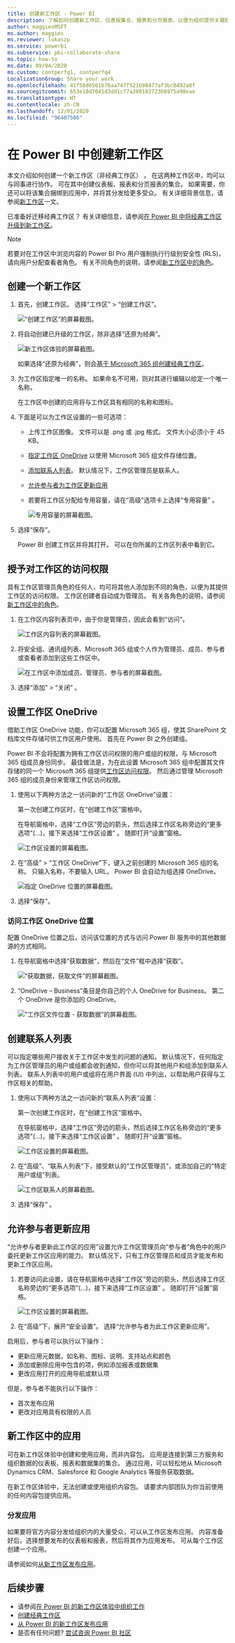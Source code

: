 ```yaml
---
title: 创建新工作区 - Power BI
description: 了解如何创建新工作区、仪表板集合、报表和分页报表，以便为组织提供关键指标。
author: maggiesMSFT
ms.author: maggies
ms.reviewer: lukaszp
ms.service: powerbi
ms.subservice: pbi-collaborate-share
ms.topic: how-to
ms.date: 09/04/2020
ms.custom: contperfq1, contperfq4
LocalizationGroup: Share your work
ms.openlocfilehash: 41f58d6561b76aa747f521b98477af3bc8492a8f
ms.sourcegitcommit: 653e18d7041d3dd1cf7a38010372366975a98eae
ms.translationtype: HT
ms.contentlocale: zh-CN
ms.lasthandoff: 12/01/2020
ms.locfileid: "96407506"
---
```

# <a name="create-the-new-workspaces-in-power-bi"></a>在 Power BI 中创建新工作区

本文介绍如何创建一个新工作区（非经典工作区） 。 在这两种工作区中，均可以与同事进行协作。 可在其中创建仪表板、报表和分页报表的集合。 如果需要，你还可以将该集合捆绑到应用中，并将其分发给更多受众。 有关详细背景信息，请参阅[新工作区](service-new-workspaces.md)一文。

已准备好迁移经典工作区？ 有关详细信息，请参阅[在 Power BI 中将经典工作区升级到新工作区](service-upgrade-workspaces.md)。

> [!NOTE]
> 若要对在工作区中浏览内容的 Power BI Pro 用户强制执行行级别安全性 (RLS)，请向用户分配查看者角色。 有关不同角色的说明，请参阅[新工作区中的角色](service-new-workspaces.md#roles-in-the-new-workspaces)。

## <a name="create-one-of-the-new-workspaces"></a>创建一个新工作区

1. 首先，创建工作区。 选择“工作区” > “创建工作区”。
   
     ![“创建工作区”的屏幕截图。](media/service-create-the-new-workspaces/power-bi-workspace-create.png)

2. 将自动创建已升级的工作区，除非选择“还原为经典”。
   
     ![新工作区体验的屏幕截图。](media/service-create-the-new-workspaces/power-bi-new-workspace.png)
     
     如果选择“还原为经典”，则会[基于 Microsoft 365 组创建经典工作区](service-create-workspaces.md)。

2. 为工作区指定唯一的名称。 如果命名不可用，则对其进行编辑以给定一个唯一名称。
   
     在工作区中创建的应用将与工作区具有相同的名称和图标。
   
1. 下面是可以为工作区设置的一些可选项：

    - 上传工作区图像。 文件可以是 .png 或 .jpg 格式。 文件大小必须小于 45 KB。 
    - [指定工作区 OneDrive](#set-a-workspace-onedrive) 以使用 Microsoft 365 组文件存储位置。    
    - [添加联系人列表](#create-a-contact-list)。 默认情况下，工作区管理员是联系人。 
    - [允许参与者为工作区更新应用](#allow-contributors-to-update-the-app)
    - 若要将工作区分配给专用容量，请在“高级”选项卡上选择“专用容量”  。

        ![专用容量的屏幕截图。](media/service-create-the-new-workspaces/power-bi-workspace-premium.png)

1. 选择“保存”。

    Power BI 创建工作区并将其打开。 可以在你所属的工作区列表中看到它。 

## <a name="give-access-to-your-workspace"></a>授予对工作区的访问权限

具有工作区管理员角色的任何人，均可将其他人添加到不同的角色，以便为其提供工作区的访问权限。 工作区创建者自动成为管理员。 有关各角色的说明，请参阅[新工作区中的角色](service-new-workspaces.md#roles-in-the-new-workspaces)。

1. 在工作区内容列表页中，由于你是管理员，因此会看到“访问”。

    ![工作区内容列表的屏幕截图。](media/service-create-the-new-workspaces/power-bi-workspace-access-icon.png)

1. 将安全组、通讯组列表、Microsoft 365 组或个人作为管理员、成员、参与者或查看者添加到这些工作区中。 

    ![在工作区中添加成员、管理员、参与者的屏幕截图。](media/service-create-the-new-workspaces/power-bi-workspace-add-members.png)

9. 选择“添加” > “关闭” 。

## <a name="set-a-workspace-onedrive"></a>设置工作区 OneDrive

借助工作区 OneDrive 功能，你可以配置 Microsoft 365 组，使其 SharePoint 文档库文件存储可供工作区用户使用。 首先在 Power BI 之外创建组。 

Power BI 不会将配置为拥有工作区访问权限的用户或组的权限，与 Microsoft 365 组成员身份同步。 最佳做法是，为在此设置 Microsoft 365 组中配置其文件存储的同一个 Microsoft 365 组提供[工作区访问权限](#give-access-to-your-workspace)。 然后通过管理 Microsoft 365 组的成员身份来管理工作区访问权限。 

1. 使用以下两种方法之一访问新的“工作区 OneDrive”设置：

    第一次创建工作区时，在“创建工作区”窗格中。

    在导航窗格中，选择“工作区”旁边的箭头，然后选择工作区名称旁边的“更多选项”(…)，接下来选择“工作区设置”  。 随即打开“设置”窗格。

    ![工作区设置的屏幕截图。](media/service-create-the-new-workspaces/power-bi-workspace-new-settings.png)

2. 在“高级” > “工作区 OneDrive”下，键入之前创建的 Microsoft 365 组的名称。 只输入名称，不要输入 URL。 Power BI 会自动为组选择 OneDrive。

    ![指定 OneDrive 位置的屏幕截图。](media/service-create-the-new-workspaces/power-bi-new-workspace-onedrive.png)

3. 选择“保存”。

### <a name="access-the-workspace-onedrive-location"></a>访问工作区 OneDrive 位置

配置 OneDrive 位置之后，访问该位置的方式与访问 Power BI 服务中的其他数据源的方式相同。

1. 在导航窗格中选择“获取数据”，然后在“文件”框中选择“获取”。

    ![“获取数据，获取文件”的屏幕截图。](media/service-create-the-new-workspaces/power-bi-get-data-files.png)

1.  “OneDrive – Business”条目是你自己的个人 OneDrive for Business。 第二个 OneDrive 是你添加的 OneDrive。

    ![“工作区文件位置 - 获取数据”的屏幕截图。](media/service-create-the-new-workspaces/power-bi-new-workspace-get-data-onedrive.png)

## <a name="create-a-contact-list"></a>创建联系人列表

可以指定哪些用户接收关于工作区中发生的问题的通知。 默认情况下，任何指定为工作区管理员的用户或组都会收到通知，但你可以将其他用户和组添加到联系人列表。 联系人列表中的用户或组将在用户界面 (UI) 中列出，以帮助用户获得与工作区相关的帮助。

1. 使用以下两种方法之一访问新的“联系人列表”设置：

    第一次创建工作区时，在“创建工作区”窗格中。

    在导航窗格中，选择“工作区”旁边的箭头，然后选择工作区名称旁边的“更多选项”(…)，接下来选择“工作区设置”  。 随即打开“设置”窗格。

    ![工作区设置的屏幕截图。](media/service-create-the-new-workspaces/power-bi-workspace-new-settings.png)

2. 在“高级”、“联系人列表”下，接受默认的“工作区管理员”，或添加自己的“特定用户或组”列表。    

    ![工作区联系人的屏幕截图。](media/service-create-the-new-workspaces/power-bi-workspace-contacts.png)

3. 选择“保存” 。

## <a name="allow-contributors-to-update-the-app"></a>允许参与者更新应用

“允许参与者更新此工作区的应用”设置允许工作区管理员向“参与者”角色中的用户委托更新工作区应用的能力。 默认情况下，只有工作区管理员和成员才能发布和更新工作区应用。 

1. 若要访问此设置，请在导航窗格中选择“工作区”旁边的箭头，然后选择工作区名称旁边的“更多选项”(…)，接下来选择“工作区设置”  。 随即打开“设置”窗格。

    ![工作区设置的屏幕截图。](media/service-create-the-new-workspaces/power-bi-workspace-new-settings.png)

2. 在“高级”下，展开“安全设置”。  选择“允许参与者为此工作区更新应用”。 

启用后，参与者可以执行以下操作：
* 更新应用元数据，如名称、图标、说明、支持站点和颜色
* 添加或删除应用中包含的项，例如添加报表或数据集
* 更改应用打开的应用导航或默认项

但是，参与者不能执行以下操作：
* 首次发布应用
* 更改对应用具有权限的人员

## <a name="apps-in-the-new-workspaces"></a>新工作区中的应用

可在新工作区体验中创建和使用应用，而非内容包。 应用是连接到第三方服务和组织数据的仪表板、报表和数据集的集合。 通过应用，可以轻松地从 Microsoft Dynamics CRM、Salesforce 和 Google Analytics 等服务获取数据。

在新工作区体验中，无法创建或使用组织内容包。 请要求内部团队为你当前使用的任何内容包提供应用。 

### <a name="distribute-an-app"></a>分发应用

如果要将官方内容分发给组织内的大量受众，可以从工作区发布应用。  内容准备好后，选择想要发布的仪表板和报表，然后将其作为应用发布。 可从每个工作区创建一个应用。

请参阅如何[从新工作区发布应用](service-create-distribute-apps.md)。

## <a name="next-steps"></a>后续步骤
* 请参阅[在 Power BI 的新工作区体验中组织工作](service-new-workspaces.md)
* [创建经典工作区](service-create-workspaces.md)
* [从 Power BI 的新工作区发布应用](service-create-distribute-apps.md)
* 是否有任何问题? [尝试咨询 Power BI 社区](https://community.powerbi.com/)

